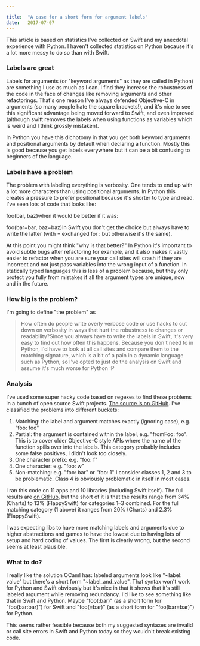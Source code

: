 ```yaml
---

title:	"A case for a short form for argument labels"
date:	2017-07-07
---
```


  This article is based on statistics I've collected on Swift and my anecdotal experience with Python. I haven't collected statistics on Python because it's a lot more messy to do so than with Swift.

### Labels are great

Labels for arguments (or "keyword arguments" as they are called in Python) are something I use as much as I can. I find they increase the robustness of the code in the face of changes like removing arguments and other refactorings. That's one reason I've always defended Objective-C in arguments (so many people hate the square brackets!), and it's nice to see this significant advantage being moved forward to Swift, and even improved (although swift removes the labels when using functions as variables which is weird and I think grossly mistaken).

In Python you have this dichotomy in that you get both keyword arguments and positional arguments by default when declaring a function. Mostly this is good because you get labels everywhere but it can be a bit confusing to beginners of the language.

### Labels have a problem

The problem with labeling everything is verbosity. One tends to end up with a lot more characters than using positional arguments. In Python this creates a pressure to prefer positional because it's shorter to type and read. I've seen lots of code that looks like:

foo(bar, baz)when it would be better if it was:

foo(bar=bar, baz=baz)In Swift you don't get the choice but always have to write the latter (with = exchanged for : but otherwise it's the same).

At this point you might think "why is that better?" In Python it's important to avoid subtle bugs after refactoring for example, and it also makes it vastly easier to refactor when you are sure your call sites will crash if they are incorrect and not just pass variables into the wrong input of a function. In statically typed languages this is less of a problem because, but they only protect you fully from mistakes if all the argument types are unique, now and in the future.

### How big is the problem?

I'm going to define "the problem" as


> How often do people write overly verbose code or use hacks to cut down on verbosity in ways that hurt the robustness to changes or readability?Since you always have to write the labels in Swift, it's very easy to find out how often this happens. Because you don't need to in Python, I'd have to look at all call sites and compare them to the matching signature, which is a bit of a pain in a dynamic language such as Python, so I've opted to just do the analysis on Swift and assume it's much worse for Python :P

### Analysis

I've used some super hacky code based on regexes to find these problems in a bunch of open source Swift projects. [The source is on GitHub](https://github.com/boxed/Swift-keyword-arguments-research). I've classified the problems into different buckets:

1. Matching: the label and argument matches exactly (ignoring case), e.g. "foo: foo"
2. Partial: the argument is contained within the label, e.g. "fromFoo: foo". This is to cover older Objective-C style APIs where the name of the function spills over into the labels. This category probably includes some false positives, I didn't look too closely.
3. One character prefix: e.g. "foo: f"
4. One character: e.g. "foo: w"
5. Non-matching: e.g. "foo: bar" or "foo: 1"
I consider classes 1, 2 and 3 to be problematic. Class 4 is obviously problematic in itself in most cases.

I ran this code on 11 apps and 10 libraries (including Swift itself). The full results are [on GitHub](https://github.com/boxed/Swift-keyword-arguments-research), but the short of it is that the results range from 34% (Charts) to 13% (FlappySwift) for categories 1–3 combined. For the full matching category (1 above) it ranges from 20% (Charts) and 2.3% (FlappySwift).

I was expecting libs to have more matching labels and arguments due to higher abstractions and games to have the lowest due to having lots of setup and hard coding of values. The first is clearly wrong, but the second seems at least plausible.

### What to do?

I really like the solution OCaml has: labeled arguments look like "~label: value" but there's a short form "~label_and_value". That syntax won't work for Python and Swift obviously but it's nice in that it shows that it's still labeled argument while removing redundancy. I'd like to see something like that in Swift and Python. Maybe "foo(:bar)" (as a short form for "foo(bar:bar)") for Swift and "foo(=bar)" (as a short form for "foo(bar=bar)") for Python.

This seems rather feasible because both my suggested syntaxes are invalid or call site errors in Swift and Python today so they wouldn't break existing code.

